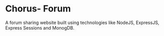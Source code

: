 # Chorus- Forum
A forum sharing website built using technologies like NodeJS, ExpressJS, Express Sessions and MonogDB.
